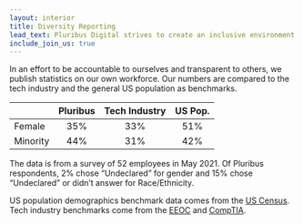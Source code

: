 ```yaml
---
layout: interior
title: Diversity Reporting
lead_text: Pluribus Digital strives to create an inclusive environment for all people in order to build a diverse and talented workforce.
include_join_us: true
---
```


 In an effort to be accountable to ourselves and transparent to others, we publish statistics on our own workforce. Our numbers are compared to the tech industry and the general US population as benchmarks.

| | Pluribus | Tech Industry | US Pop. |
| :--- | :---: | :---: | :---: |
| Female | 35% | 33% | 51% |
| Minority | 44% | 31% | 42% |


The data is from a survey of 52 employees in May 2021. Of Pluribus respondents, 2% chose “Undeclared” for gender and 15% chose “Undeclared” or didn’t answer for Race/Ethnicity.

US population demographics benchmark data comes from the [US Census](https://www.census.gov/quickfacts/fact/table/US/IPE120218). Tech industry benchmarks come from the [EEOC](https://www.eeoc.gov/special-report/diversity-high-tech) and [CompTIA](https://www.comptia.org/content/research/diversity-in-the-high-tech-industry).